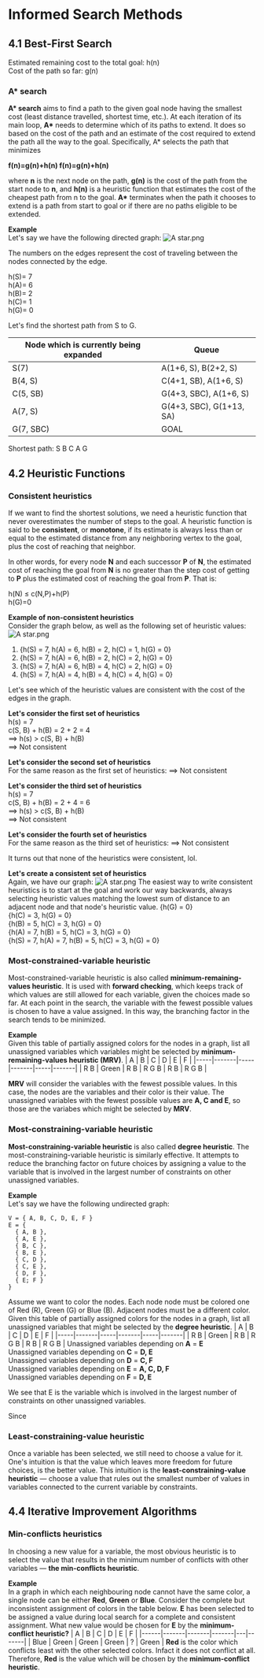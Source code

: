 # Informed Search Methods

## 4.1 Best-First Search

Estimated remaining cost to the total goal: h(n)\
Cost of the path so far: g(n)

### A* search
**A\* search** aims to find a path to the given goal node having the smallest cost (least distance travelled, shortest time, etc.). At each iteration of its main loop, **A\*** needs to determine which of its paths to extend. It does so based on the cost of the path and an estimate of the cost required to extend the path all the way to the goal. Specifically, A* selects the path that minimizes

**f(n)=g(n)+h(n) f(n)=g(n)+h(n)**

where **n** is the next node on the path, **g(n)** is the cost of the path from the start node to **n**, and **h(n)** is a heuristic function that estimates the cost of the cheapest path from n to the goal. **A\*** terminates when the path it chooses to extend is a path from start to goal or if there are no paths eligible to be extended.

**Example**\
Let's say we have the following directed graph:
![A star.png](https://cdn.steemitimages.com/DQmeXPb6Q96GzgfDKj2ymQUvpaR5rCTSBJUhcnC8P8cMQ8b/A%20star.png)

The numbers on the edges represent the cost of traveling between the nodes connected by the edge.

h(S)= 7\
h(A)= 6\
h(B)= 2\
h(C)= 1\
h(G)= 0

Let's find the shortest path from S to G.

| Node which is currently being expanded | Queue                    |
|----------------------------------------|--------------------------|
| S(7)                                   | A(1+6, S), B(2+2, S)     |
| B(4, S)                                | C(4+1, SB), A(1+6, S)    |
| C(5, SB)                               | G(4+3, SBC), A(1+6, S)   |
| A(7, S)                                | G(4+3, SBC), G(1+13, SA) |
| G(7, SBC)                              | GOAL                     |
Shortest path: S B C A G

## 4.2 Heuristic Functions

### Consistent heuristics
If we want to find the shortest solutions, we need a heuristic function that never overestimates the number of steps to the goal. A heuristic function is said to be **consistent**, or **monotone**, if its estimate is always less than or equal to the estimated distance from any neighboring vertex to the goal, plus the cost of reaching that neighbor.

In other words, for every node **N** and each successor **P** of **N**, the estimated cost of reaching the goal from **N** is no greater than the step cost of getting to **P** plus the estimated cost of reaching the goal from **P**. That is:

h(N) &le; c(N,P)+h(P)\
h(G)=0

**Example of non-consistent heuristics**\
Consider the graph below, as well as the following set of heuristic values:
![A star.png](https://cdn.steemitimages.com/DQmeXPb6Q96GzgfDKj2ymQUvpaR5rCTSBJUhcnC8P8cMQ8b/A%20star.png)
1. {h(S) = 7, h(A) = 6, h(B) = 2, h(C) = 1, h(G) = 0}
2. {h(S) = 7, h(A) = 6, h(B) = 2, h(C) = 2, h(G) = 0}
3. {h(S) = 7, h(A) = 6, h(B) = 4, h(C) = 2, h(G) = 0}
4. {h(S) = 7, h(A) = 4, h(B) = 4, h(C) = 4, h(G) = 0}

Let's see which of the heuristic values are consistent with the cost of the edges in the graph.

**Let's consider the first set of heuristics**\
h(s) = 7\
c(S, B) + h(B) = 2 + 2 = 4\
==> h(s) > c(S, B) + h(B)\
==> Not consistent

**Let's consider the second set of heuristics**\
For the same reason as the first set of heuristics:
==> Not consistent

**Let's consider the third set of heuristics**\
h(s) = 7\
c(S, B) + h(B) = 2 + 4 = 6\
==> h(s) > c(S, B) + h(B)\
==> Not consistent

**Let's consider the fourth set of heuristics**\
For the same reason as the third set of heuristics:
==> Not consistent

It turns out that none of the heuristics were consistent, lol.

**Let's create a consistent set of heuristics**\
Again, we have our graph:
![A star.png](https://cdn.steemitimages.com/DQmeXPb6Q96GzgfDKj2ymQUvpaR5rCTSBJUhcnC8P8cMQ8b/A%20star.png)
The easiest way to write consistent heuristics is to start at the goal and work our way backwards, always selecting heuristic values matching the lowest sum of distance to an adjacent node and that node's heuristic value.
{h(G) = 0}\
{h(C) = 3, h(G) = 0}\
{h(B) = 5, h(C) = 3, h(G) = 0}\
{h(A) = 7, h(B) = 5, h(C) = 3, h(G) = 0}\
{h(S) = 7, h(A) = 7, h(B) = 5, h(C) = 3, h(G) = 0}


### Most-constrained-variable heuristic
Most-constrained-variable heuristic is also called **minimum-remaining-values heuristic**. It is used with **forward checking**, which keeps track of which values are still allowed for each variable, given the choices made so far. At each point in the search, the variable with the fewest possible values is chosen to have a value assigned. In this way, the branching factor in the search tends to be minimized.

**Example**\
Given this table of partially assigned colors for the nodes in a graph, list all unassigned variables which variables might be selected by **minimum-remaining-values heuristic (MRV)**.
| A   | B     | C   | D     | E   | F     |
|-----|-------|-----|-------|-----|-------|
| R B | Green | R B | R G B | R B | R G B |

**MRV** will consider the variables with the fewest possible values. In this case, the nodes are the variables and their color is their value. The unassigned variables with the fewest possible values are **A, C and E**, so those are the variabes which might be selected by **MRV**.


### Most-constraining-variable heuristic
**Most-constraining-variable heuristic** is also called **degree heuristic**.
The most-constraining-variable heuristic is similarly effective. It attempts to reduce the branching factor on future choices by assigning a value to the variable that is involved in the largest number of constraints on other unassigned variables.

**Example**\
Let's say we have the following undirected graph:
```
V = { A, B, C, D, E, F }
E = {
  { A, B },
  { A, E },
  { B, C },
  { B, E },
  { C, D },
  { C, E },
  { D, F },
  { E; F }
}
```
Assume we want to color the nodes. Each node node must be colored one of Red (R), Green (G) or Blue (B). Adjacent nodes must be a different color. Given this table of partially assigned colors for the nodes in a graph, list all unassigned variables that might be selected by the **degree heuristic**.
| A   | B     | C   | D     | E   | F     |
|-----|-------|-----|-------|-----|-------|
| R B | Green | R B | R G B | R B | R G B |
Unassigned variables depending on **A** = **E**\
Unassigned variables depending on **C** = **D, E**\
Unassigned variables depending on **D** = **C, F**\
Unassigned variables depending on **E** = **A, C, D, F**\
Unassigned variables depending on **F** = **D, E**

We see that E is the variable which is involved in the largest number of constraints on other unassigned variables.

Since 

### Least-constraining-value heuristic
Once a variable has been selected, we still need to choose a value for it. One's intuition is that the value which leaves more freedom for future choices, is the better value. This intuition is the **least-constraining-value heuristic** — choose a value that rules out the smallest number of values in variables connected to the current variable by constraints.

## 4.4 Iterative Improvement Algorithms

### Min-conflicts heuristics
In choosing a new value for a variable, the most obvious heuristic is to select the value that results in the minimum number of conflicts with other variables — **the min-conflicts heuristic**.

**Example**\
In a graph in which each neighbouring node cannot have the same color, a single node can be either **Red**, **Green** or **Blue**. Consider the complete but inconsistent assignment of colors in the table below. **E** has been selected to be assigned a value during local search for a complete and consistent assignment. What new value would be chosen for **E** by the **minimum-conflict heuristic?**
| A    | B     | C     | D     | E | F     |
|------|-------|-------|-------|---|-------|
| Blue | Green | Green | Green | ? | Green |
**Red** is the color which conflicts least with the other selected colors. Infact it does not conflict at all. Therefore, **Red** is the value which will be chosen by the **minimum-conflict heuristic**.